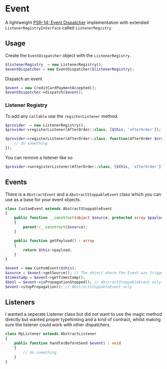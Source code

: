 # Event

A lightweight [PSR-14: Event Dispatcher](https://www.php-fig.org/psr/psr-14/) implementation with extended `ListenerRegistryInterface` called `ListenerRegistry`.

## Usage

Create the `EventDispatcher` object with the `ListenerRegistry`.

```php
$listenerRegistry  = new ListenerRegistry();
$eventDispatcher = new EventDispatcher($listenerRegistry);
```

Dispatch an event

```php
$event = new CreditCardPaymentAccepted();
$eventDispatcher->dispatch($event);
```

### Listener Registry

To add any `callable` use the `registerListener` method.

```php
$provider  = new ListenerRegistry();
$provider->registerListener(AfterOrder::class, [$this, 'afterOrder']);
```

```php
$provider->registerListener(AfterOrder::class, function(AfterOrder $order){
    // do something
});
```

You can remove a listener like so

```php
$provider->unregisterListener(AfterOrder::class, [$this, 'afterOrder']);
```


## Events

There is a `AbstractEvent` and a `AbstractStoppableEvent` class which you can use as a base for your event objects.

```php
class CustomEvent extends AbstractStoppableEvent
{
    public function __construct(object $source, protected array $payload) 
    {
        parent::__construct($source);
    }

    public function getPayload() : array 
    {
        return $this->payload;
    }
}
```


```php
$event = new CustomEvent($this);
$source = $event->getSource(); // The object where the Event was triggered, e.g. Controller, Model etc
$timestamp = $event->getTimestamp();
$bool = $event->isPropagationStopped(); // AbstractStoppableEvent only
$event->stopPropagation(); // AbstractStoppableEvent only
```

## Listeners

I wanted a seperate Listener class but did not want to use the magic method directly but wanted proper typehinting and a kind of contract, whilst making sure the listener could work with other dispatchers.

```php
class MyListener extends AbstractListener
{
    public function handle(BeforeSend $event) : void 
    {
        // do something
    }
}
```


